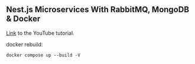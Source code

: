 ## Nest.js Microservices With RabbitMQ, MongoDB & Docker

[Link](https://www.youtube.com/watch?v=yuVVKB0EaOQ&t=1s&ab_channel=MichaelGuay) to the YouTube tutorial.

docker rebuild:
```
docker compose up --build -V
```